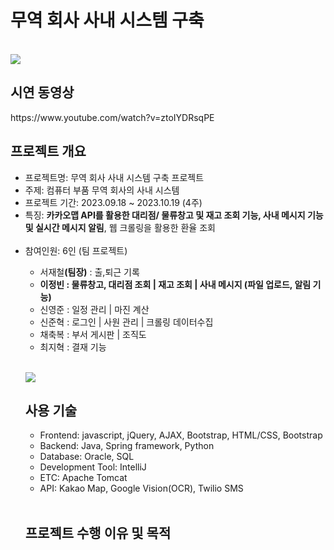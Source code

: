 <h1>무역 회사 사내 시스템 구축</h1><br>
<img src="https://github.com/jungkong76/OMZTeam2023/assets/145302179/41d9757d-5256-4d75-828c-4b5b7de78fd0"/>

<h2>시연 동영상</h2>
https://www.youtube.com/watch?v=ztoIYDRsqPE


<br/>

<h2>프로젝트 개요</h2>
<ul>
<li>프로젝트명: 무역 회사 사내 시스템 구축 프로젝트</li>
<li>주제: 컴퓨터 부품 무역 회사의 사내 시스템</li>
<li>프로젝트 기간: 2023.09.18 ~ 2023.10.19 (4주)</li>
<li>특징: <strong>카카오맵 API를 활용한 대리점/ 물류창고 및 재고 조회 기능, 사내 메시지 기능 및 실시간 메시지 알림</strong>, 웹 크롤링을 활용한 환율 조회</li><br/>
<li>참여인원: 6인 (팀 프로젝트)</li>
  <ul>
  <li>서재철<strong>(팀장)</strong> : 출,퇴근 기록</li>
  <li><strong>이정빈 : 물류창고, 대리점 조회 | 재고 조회 | 사내 메시지 (파일 업로드, 알림 기능)</strong></li>
  <li>신영준 : 일정 관리 | 마진 계산</li>
  <li>신준혁 : 로그인 | 사원 관리 | 크롤링 데이터수집</li>
  <li>채축복 : 부서 게시판 | 조직도</li>
  <li>최지혁 : 결재 기능</li></ul><br/>

<img src="https://github.com/jungkong76/OMZTeam2023/assets/145302179/390e617c-891f-4abf-841f-884f85d7e0f2"/><br/>

<h2>사용 기술</h2>
<ul>
<li>Frontend: javascript, jQuery, AJAX, Bootstrap, HTML/CSS, Bootstrap</li>
<li>Backend: Java, Spring framework, Python</li>
<li>Database: Oracle, SQL</li>
<li>Development Tool: IntelliJ</li>
<li>ETC: Apache Tomcat</li>
<li>API: Kakao Map, Google Vision(OCR), Twilio SMS</li>
</ul><br/>

<h2>프로젝트 수행 이유 및 목적</h2>

